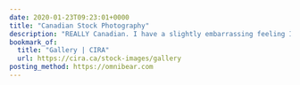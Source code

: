 ```yaml
---
date: 2020-01-23T09:23:01+0000
title: "Canadian Stock Photography"
description: "REALLY Canadian. I have a slightly embarrassing feeling I'll be using these."
bookmark_of:
  title: "Gallery | CIRA"
  url: https://cira.ca/stock-images/gallery
posting_method: https://omnibear.com
---
```

